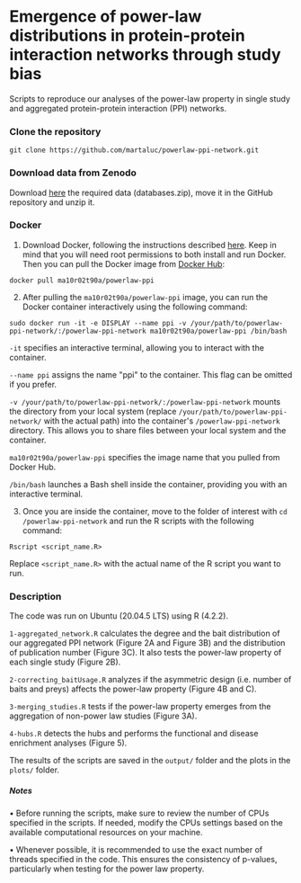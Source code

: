 # Emergence of power-law distributions in protein-protein interaction networks through study bias

Scripts to reproduce our analyses of the power-law property in single study and aggregated protein-protein interaction (PPI) networks.

### Clone the repository

```
git clone https://github.com/martaluc/powerlaw-ppi-network.git
```

### Download data from Zenodo
Download [here](https://doi.org/10.5281/zenodo.7695121) the required data (databases.zip), move it in the GitHub repository and unzip it.

### Docker
1) Download Docker, following the instructions described [here](https://docs.docker.com/engine/). Keep in mind that you will need root permissions to both install and run Docker. Then you can pull the Docker image from [Docker Hub](https://hub.docker.com/r/ma10r02t90a/powerlaw-ppi):
```
docker pull ma10r02t90a/powerlaw-ppi
```
2) After pulling the `ma10r02t90a/powerlaw-ppi` image, you can run the Docker container interactively using the following command:
```
sudo docker run -it -e DISPLAY --name ppi -v /your/path/to/powerlaw-ppi-network/:/powerlaw-ppi-network ma10r02t90a/powerlaw-ppi /bin/bash
```
`-it` specifies an interactive terminal, allowing you to interact with the container.

`--name ppi` assigns the name "ppi" to the container. This flag can be omitted if you prefer.

`-v /your/path/to/powerlaw-ppi-network/:/powerlaw-ppi-network` mounts the directory from your local system (replace `/your/path/to/powerlaw-ppi-network/` with the actual path) into the container's `/powerlaw-ppi-network` directory. This allows you to share files between your local system and the container.

`ma10r02t90a/powerlaw-ppi` specifies the image name that you pulled from Docker Hub.

`/bin/bash` launches a Bash shell inside the container, providing you with an interactive terminal.


3) Once you are inside the container, move to the folder of interest with `cd /powerlaw-ppi-network` and run the R scripts with the following command:

```
Rscript <script_name.R>
```
Replace `<script_name.R>` with the actual name of the R script you want to run.

### Description
The code was run on Ubuntu (20.04.5 LTS) using R (4.2.2).

`1-aggregated_network.R` calculates the degree and the bait distribution of our aggregated PPI network (Figure 2A and Figure 3B) and the distribution of publication number (Figure 3C). It also tests the power-law property of each single study (Figure 2B).

`2-correcting_baitUsage.R` analyzes if the asymmetric design (i.e. number of baits and preys) affects the power-law property (Figure 4B and C).

`3-merging_studies.R` tests if the power-law property emerges from the aggregation of non-power law studies (Figure 3A).

`4-hubs.R` detects the hubs and performs the functional and disease enrichment analyses (Figure 5).

The results of the scripts are saved in the `output/` folder and the plots in the `plots/` folder.


##### Notes
• Before running the scripts, make sure to review the number of CPUs specified in the scripts. If needed, modify the CPUs settings based on the available computational resources on your machine.

• Whenever possible, it is recommended to use the exact number of threads specified in the code. This ensures the consistency of p-values, particularly when testing for the power law property.
